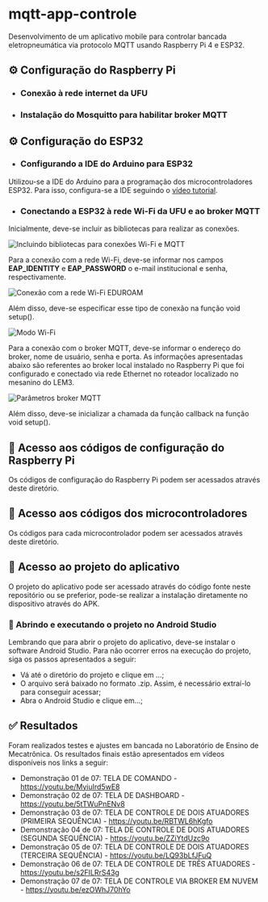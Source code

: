 # mqtt-app-controle
Desenvolvimento de um aplicativo mobile para controlar bancada eletropneumática via protocolo MQTT usando Raspberry Pi 4 e ESP32.

## ⚙️ Configuração do Raspberry Pi
- ### Conexão à rede internet da UFU

- ### Instalação do Mosquitto para habilitar broker MQTT

## ⚙️ Configuração do ESP32
- ### Configurando a IDE do Arduino para ESP32
Utilizou-se a IDE do Arduino para a programação dos microcontroladores ESP32. 
Para isso, configura-se a IDE seguindo o [vídeo tutorial](https://www.youtube.com/watch?v=ROkhP5oWRUU).

- ### Conectando a ESP32 à rede Wi-Fi da UFU e ao broker MQTT
Inicialmente, deve-se incluir as bibliotecas para realizar as conexões.

![Incluindo bibliotecas para conexões Wi-Fi e MQTT](https://github.com/MAPL-UFU/mqtt-app-controle/assets/73907821/f7da857d-bcb8-4a5a-95a0-6faa60595136)

Para a conexão com a rede Wi-Fi, deve-se informar nos campos **EAP_IDENTITY** e **EAP_PASSWORD** o e-mail institucional e senha, respectivamente.

![Conexão com a rede Wi-Fi EDUROAM](https://github.com/MAPL-UFU/mqtt-app-controle/assets/73907821/26c8c209-cff4-4741-9d72-54cc17907964)

Além disso, deve-se especificar esse tipo de conexão na função void setup().

![Modo Wi-Fi](https://github.com/MAPL-UFU/mqtt-app-controle/assets/73907821/e905ebf7-6603-48d4-8cca-37bd694703bb)

Para a conexão com o broker MQTT, deve-se informar o endereço do broker, nome de usuário, senha e porta. As informações apresentadas abaixo são referentes ao broker local instalado no Raspberry Pi que foi configurado e conectado via rede Ethernet no roteador localizado no mesanino do LEM3.

![Parâmetros broker MQTT](https://github.com/MAPL-UFU/mqtt-app-controle/assets/73907821/d0319dd3-dd63-4e95-a009-d52a6f5f0b88)

Além disso, deve-se inicializar a chamada da função callback na função void setup().

## 📁 Acesso aos códigos de configuração do Raspberry Pi
Os códigos de configuração do Raspberry Pi podem ser acessados através deste diretório.

## 📁 Acesso aos códigos dos microcontroladores
Os códigos para cada microcontrolador podem ser acessados através deste diretório.

## 📁 Acesso ao projeto do aplicativo
O projeto do aplicativo pode ser acessado através do código fonte neste repositório ou se preferior, pode-se realizar a instalação diretamente no dispositivo através do APK.

### 📲 Abrindo e executando o projeto no Android Studio
Lembrando que para abrir o projeto do aplicativo, deve-se instalar o software Android Studio.
Para não ocorrer erros na execução do projeto, siga os passos apresentados a seguir:
- Vá até o diretório do projeto e clique em ...;
- O arquivo será baixado no formato .zip. Assim, é necessário extraí-lo para conseguir acessar;
- Abra o Android Studio e clique em...;

## ✅ Resultados
Foram realizados testes e ajustes em bancada no Laboratório de Ensino de Mecatrônica.
Os resultados finais estão apresentados em vídeos disponíveis nos links a seguir:

- Demonstração 01 de 07: TELA DE COMANDO - https://youtu.be/MyiuIrd5wE8
- Demonstração 02 de 07: TELA DE DASHBOARD - https://youtu.be/5tTWuPnENv8
- Demonstração 03 de 07: TELA DE CONTROLE DE DOIS ATUADORES (PRIMEIRA SEQUÊNCIA) - https://youtu.be/RBTWL6hKgfo
- Demonstração 04 de 07: TELA DE CONTROLE DE DOIS ATUADORES (SEGUNDA SEQUÊNCIA) - https://youtu.be/ZZiYtdUzc9o
- Demonstração 05 de 07: TELA DE CONTROLE DE DOIS ATUADORES (TERCEIRA SEQUÊNCIA) - https://youtu.be/LQ93bLfJFuQ
- Demonstração 06 de 07: TELA DE CONTROLE DE TRÊS ATUADORES - https://youtu.be/s2FILRrS43g
- Demonstração 07 de 07: TELA DE CONTROLE VIA BROKER EM NUVEM - https://youtu.be/ezOWhJ70hYo
